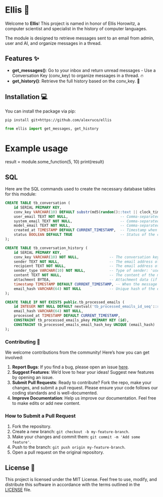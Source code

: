 # Ellis  🧠

Welcome to **Ellis**! This project is named in honor of Ellis Horowitz, a computer scientist and specialist in the history of computer languages. 

The module is designed to retrieve messages sent to an email from admin, user and AI, and organize messages in a thread.

## Features ✨

- **get_messages()**: Go to your inbox and return unread messages - Use a Conversation Key (conv_key) to organize messages in a thread. 🔥
- **get_history()**: Retrieve the full history based on the conv_key. 🎉

## Installation 💻

You can install the package via pip:

```bash
pip install git+https://github.com/alexruco/ellis
```

```python
from ellis import get_messages, get_history
```
# Example usage
result = module.some_function(5, 10)
print(result)


## SQL

Here are the SQL commands used to create the necessary database tables for this module:

```sql
CREATE TABLE tb_conversation (
    id SERIAL PRIMARY KEY,
    conv_key VARCHAR(10) DEFAULT substr(md5(random()::text || clock_timestamp()::text), 1, 10) NOT NULL, -- Auto-generated hash as conversation key
    user_email TEXT NOT NULL,                        -- Comma-separated user email addresses
    system_email TEXT NOT NULL,                      -- Comma-separated system email addresses
    model_email TEXT NOT NULL,                       -- Comma-separated model email addresses
    created_at TIMESTAMP DEFAULT CURRENT_TIMESTAMP,  -- Timestamp when the conversation was created
    status BOOLEAN DEFAULT TRUE                      -- Status of the conversation (active/inactive)
);

CREATE TABLE tb_conversation_history (
    id SERIAL PRIMARY KEY,
    conv_key VARCHAR(10) NOT NULL,              -- The conversation key this entry is associated with
    sender TEXT NOT NULL,                       -- The email address of the sender
    recipient TEXT NOT NULL,                    -- The email address of the recipient(s)
    sender_type VARCHAR(10) NOT NULL,           -- Type of sender: 'user', 'system', 'AI', or 'model'
    content TEXT NOT NULL,                      -- The content of the message
    attachment BYTEA,                           -- Attachment data (if any)
    timestamp TIMESTAMP DEFAULT CURRENT_TIMESTAMP, -- When the message was sent/received
    email_hash VARCHAR(64) NOT NULL             -- Unique hash of the email content
);

CREATE TABLE IF NOT EXISTS public.tb_processed_emails (
    id INTEGER NOT NULL DEFAULT nextval('tb_processed_emails_id_seq'::regclass),
    email_hash VARCHAR(64) NOT NULL,
    processed_at TIMESTAMP DEFAULT CURRENT_TIMESTAMP,
    CONSTRAINT tb_processed_emails_pkey PRIMARY KEY (id),
    CONSTRAINT tb_processed_emails_email_hash_key UNIQUE (email_hash)
);
```

### Contributing 🤝

We welcome contributions from the community! Here’s how you can get involved:

1. **Report Bugs**: If you find a bug, please open an issue [here](https://github.com/alexruco/ellis/issues).
2. **Suggest Features**: We’d love to hear your ideas! Suggest new features by opening an issue.
3. **Submit Pull Requests**: Ready to contribute? Fork the repo, make your changes, and submit a pull request. Please ensure your code follows our coding standards and is well-documented.
4. **Improve Documentation**: Help us improve our documentation. Feel free to make edits or add new content.

### How to Submit a Pull Request

1. Fork the repository.
2. Create a new branch: `git checkout -b my-feature-branch`.
3. Make your changes and commit them: `git commit -m 'Add some feature'`.
4. Push to the branch: `git push origin my-feature-branch`.
5. Open a pull request on the original repository.

## License 📄

This project is licensed under the MIT License. Feel free to use, modify, and distribute this software in accordance with the terms outlined in the [LICENSE](LICENSE) file.
